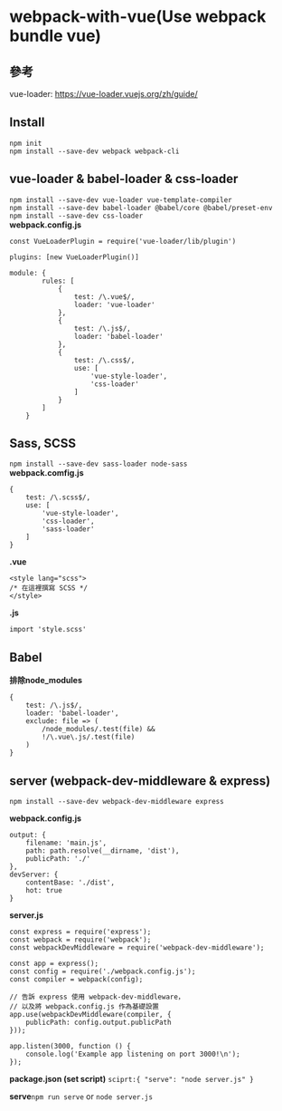 # webpack-with-vue(Use webpack bundle vue)

## 參考
vue-loader: https://vue-loader.vuejs.org/zh/guide/

## Install
```npm init```  
```npm install --save-dev webpack webpack-cli```  

## vue-loader & babel-loader & css-loader
```npm install --save-dev vue-loader vue-template-compiler```  
```npm install --save-dev babel-loader @babel/core @babel/preset-env```  
```npm install --save-dev css-loader```  
**webpack.config.js**  
```
const VueLoaderPlugin = require('vue-loader/lib/plugin')

plugins: [new VueLoaderPlugin()]

module: {
        rules: [
            {
                test: /\.vue$/,
                loader: 'vue-loader'
            },
            {
                test: /\.js$/,
                loader: 'babel-loader'
            },
            {
                test: /\.css$/,
                use: [
                    'vue-style-loader',
                    'css-loader'
                ]
            }
        ]
    }

```

## Sass, SCSS
```npm install --save-dev sass-loader node-sass```  
**webpack.comfig.js**  
```
{
    test: /\.scss$/,
    use: [
        'vue-style-loader',
        'css-loader',
        'sass-loader'
    ]
}
```
**.vue**  
```
<style lang="scss">
/* 在這裡撰寫 SCSS */
</style>
```
**.js**  
```
import 'style.scss'
```

## Babel
**排除node_modules**  
```
{
    test: /\.js$/,
    loader: 'babel-loader',
    exclude: file => (
        /node_modules/.test(file) &&
        !/\.vue\.js/.test(file)
    )
}
```

## server (webpack-dev-middleware & express)
```npm install --save-dev webpack-dev-middleware express```  

**webpack.config.js**  
```
output: {
    filename: 'main.js',
    path: path.resolve(__dirname, 'dist'),
    publicPath: './'
},
devServer: {
    contentBase: './dist',
    hot: true
}
```
**server.js**  
```
const express = require('express');
const webpack = require('webpack');
const webpackDevMiddleware = require('webpack-dev-middleware');

const app = express();
const config = require('./webpack.config.js');
const compiler = webpack(config);

// 告訴 express 使用 webpack-dev-middleware，
// 以及將 webpack.config.js 作為基礎設置
app.use(webpackDevMiddleware(compiler, {
    publicPath: config.output.publicPath
}));

app.listen(3000, function () {
    console.log('Example app listening on port 3000!\n');
});
```
**package.json (set script)**
```sciprt:{ "serve": "node server.js" }```  

**serve**```npm run serve``` or ```node server.js```